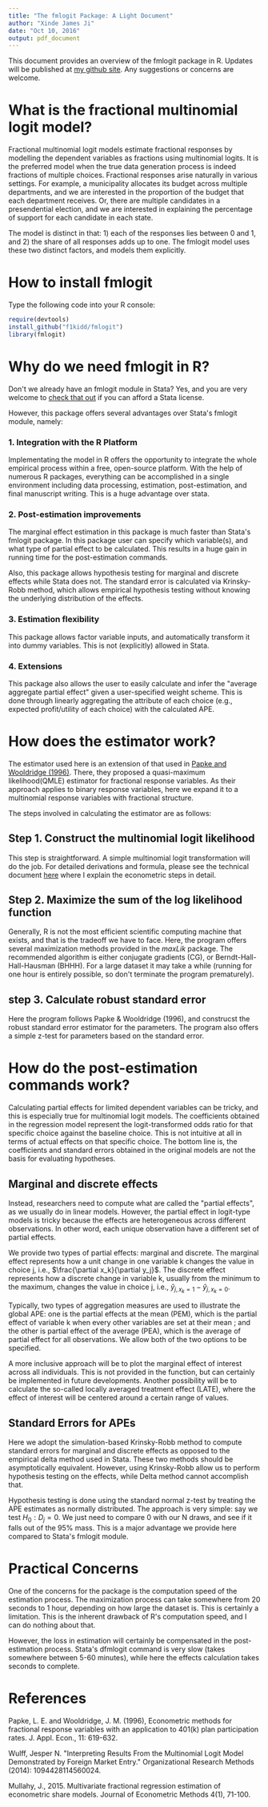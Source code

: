 ```yaml
---
title: "The fmlogit Package: A Light Document"
author: "Xinde James Ji" 
date: "Oct 10, 2016"
output: pdf_document
---
```


This document provides an overview of the fmlogit package in R. Updates will be published at [my github site](https://github.com/f1kidd/fmlogit). Any suggestions or concerns are welcome. 

# What is the fractional multinomial logit model?
Fractional multinomial logit models estimate fractional responses by modelling the dependent variables as fractions using multinomial logits. It is the preferred model when the true data generation process is indeed fractions of multiple choices. Fractional responses arise naturally in various settings. For example, a municipality allocates its budget across multiple departments, and we are interested in the proportion of the budget that each department receives. Or, there are multiple candidates in a presendential election, and we are interested in explaining the percentage of support for each candidate in each state. 

The model is distinct in that: 1) each of the responses lies between 0 and 1, and 2) the share of all responses adds up to one. The fmlogit model uses these two distinct factors, and models them explicitly. 

# How to install fmlogit
Type the following code into your R console:
```R
require(devtools)
install_github("f1kidd/fmlogit")
library(fmlogit)
```

# Why do we need fmlogit in R? 
Don't we already have an fmlogit module in Stata? Yes, and you are very welcome to [check that out](http://maartenbuis.nl/software/fmlogit.html) if you can afford a Stata license. 

However, this package offers several advantages over Stata's fmlogit module, namely:
### 1. Integration with the R Platform
Implementating the model in R offers the opportunity to integrate the whole empirical process within a free, open-source platform. With the help of numerous R packages, everything can be accomplished in a single environment including data processing, estimation, post-estimation, and final manuscript writing. This is a huge advantage over stata. 

### 2. Post-estimation improvements
The marginal effect estimation in this package is much faster than Stata's fmlogit package. In this package user can specify which variable(s), and what type of partial effect to be calculated. This results in a huge gain in running time for the post-estimation commands. 

Also, this package allows hypothesis testing for marginal and discrete effects while Stata does not. The standard error is calculated via Krinsky-Robb method, which allows empirical hypothesis testing without knowing the underlying distribution of the effects. 

### 3. Estimation flexibility
This package allows factor variable inputs, and automatically transform it into dummy variables. This is not (explicitly) allowed in Stata. 

### 4. Extensions
This package also allows the user to easily calculate and infer the "average aggregate partial effect" given a user-specified weight scheme. This is done through linearly aggregating the attribute of each choice (e.g., expected profit/utility of each choice) with the calculated APE. 

# How does the estimator work?
The estimator used here is an extension of that used in [Papke and Wooldridge (1996)](http://onlinelibrary.wiley.com.ezproxy.lib.utexas.edu/doi/10.1002/(SICI)1099-1255(199611)11:6%3C619::AID-JAE418%3E3.0.CO;2-1/abstract). There, they proposed a quasi-maximum likelihood(QMLE) estimator for fractional response variables. As their approach applies to binary response variables, here we expand it to a multinomial response variables with fractional structure. 

The steps involved in calculating the estimator are as follows: 
## Step 1. Construct the multinomial logit likelihood
This step is straightforward. A simple multinomial logit transformation will do the job. For detailed derivations and formula, please see the technical document [here](https://github.com/f1kidd/fmlogit/blob/master/Documentation/fmlogit_docs.pdf) where I explain the econometric steps in detail.  
## Step 2. Maximize the sum of the log likelihood function
Generally, R is not the most efficient scientific computing machine that exists, and that is the tradeoff we have to face. Here, the program offers several maximization methods provided in the *maxLik* package. The recommended algorithm is either conjugate gradients (CG), or Berndt-Hall-Hall-Hausman (BHHH). For a large dataset it may take a while (running for one hour is entirely possible, so don't terminate the program prematurely).
## step 3. Calculate robust standard error
Here the program follows Papke & Wooldridge (1996), and construcst the robust standard error estimator for the parameters. The program also offers a simple z-test for parameters based on the standard error. 

# How do the post-estimation commands work?
Calculating partial effects for limited dependent variables can be tricky, and this is especially true for multinomial logit models. The coefficients obtained in the regression model represent the logit-transformed odds ratio for that specific choice against the baseline choice. This is not intuitive at all in terms of actual effects on that specific choice. The bottom line is, the coefficients and standard errors obtained in the original models are not the basis for evaluating hypotheses. 

##  Marginal and discrete effects
Instead, researchers need to compute what are called the "partial effects", as we usually do in linear models. However, the partial effect in logit-type models is tricky because the effects are heterogeneous across different observations. In other word, each unique observation have a different set of partial effects.
 
We provide two types of partial effects: marginal and discrete. The marginal effect represents how a unit change in one variable k changes the value in choice j, i.e., $\frac{\partial x_k}{\partial y_j}$. The discrete effect represents how a discrete change in variable k, usually from the minimum to the maximum, changes the value in choice j, i.e., $\hat{y}_{j,x_k=1}-\hat{y}_{j,x_k=0}$. 

Typically, two types of aggregation measures are used to illustrate the global APE: one is the partial effects at the mean (PEM), which is the partial effect of variable k when every other variables are set at their mean ; and the other is partial effect of the average (PEA), which is the average of partial effect for all observations. We allow both of the two options to be specified. 

A more inclusive approach will be to plot the marginal effect of interest across all individuals. This is not provided in the function, but can certainly be implemented in future developments. Another possibility will be to calculate the so-called locally averaged treatment effect (LATE), where the effect of interest will be centered around a certain range of values.  

## Standard Errors for APEs
Here we adopt the simulation-based Krinsky-Robb method to compute standard errors for marginal and discrete effects as opposed to the empirical delta method used in Stata. These two methods should be asymptotically equivalent. However, using Krinsky-Robb allow us to perform hypothesis testing on the effects, while Delta method cannot accomplish that.

Hypothesis testing is done using the standard normal z-test by treating the APE estimates as normally distributed. The approach is very simple: say we test $H_0: D_j=0$. We just need to compare 0 with our N draws, and see if it falls out of the 95% mass. This is a major advantage we provide here compared to Stata's fmlogit module. 

# Practical Concerns
One of the concerns for the package is the computation speed of the estimation process. The maximization process can take somewhere from 20 seconds to 1 hour, depending on how large the dataset is. This is certainly a limitation. This is the inherent drawback of R's computation speed, and I can do nothing about that. 

However, the loss in estimation will certainly be compensated in the post-estimation process. Stata's dfmlogit command is very slow (takes somewhere between 5-60 minutes), while here the effects calculation takes seconds to complete. 

# References
Papke, L. E. and Wooldridge, J. M. (1996), Econometric methods for fractional response variables with an application to 401(k) plan participation rates. J. Appl. Econ., 11: 619-632.

Wulff, Jesper N. "Interpreting Results From the Multinomial Logit Model Demonstrated by Foreign Market Entry." Organizational Research Methods (2014): 1094428114560024.

Mullahy, J., 2015. Multivariate fractional regression estimation of econometric share models. Journal of Econometric Methods 4(1), 71-100.






